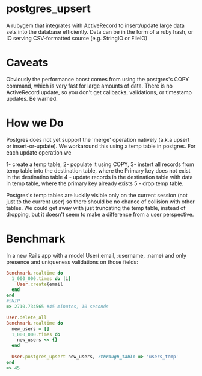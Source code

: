 postgres_upsert
=========================

A rubygem that integrates with ActiveRecord to insert/update large data sets into the database efficiently. Data can be in the form of a ruby hash, or IO serving CSV-formatted source (e.g. StringIO or FileIO)

Caveats
==========
Obviously the performance boost comes from using the postgres's COPY command, which is very fast for large amounts of data.  There is no ActiveRecord update, so you don't get callbacks, validations, or timestamp updates.  Be warned.

How we Do
=========
Postgres does not yet support the 'merge' operation natively (a.k.a upsert or insert-or-update).  We workaround this using a temp table in postgres.  For each update operation we 

1- create a temp table, 
2- populate it using COPY, 
3- instert all records from temp table into the destination table, where the Primary key does not exist in the destinatino table
4 - update records in the destination table with data in temp table, where the primary key already exists
5 - drop temp table.

Postgres's temp tables are luckily visible only on the current session (not just to the current user) so there should be no chance of collision with other tables.  We could get away with just truncating the temp table, instead of dropping, but it doesn't seem to make a difference from a user perspective.  

Benchmark
=========
In a new Rails app with a model User(:email, :username, :name) and only presence and uniqueness validations on those fields:

```ruby
Benchmark.realtime do 
  1_000_000.times do |i|
    User.create(email
  end
end
#SNIP
=> 2710.734565 #45 minutes, 10 seconds

User.delete_all
Benchmark.realtime do 
  new_users = []
  1_000_000.times do
    new_users << {}
  end
  
  User.postgres_upsert new_users, :through_table => 'users_temp' 
end
=> 45
```


